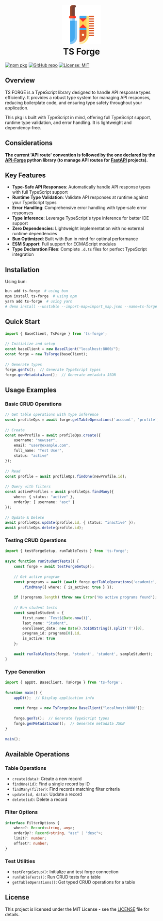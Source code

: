 # <div align="center"><img src="./resources/img/knife-sheath.png" alt="TS Forge Icon" width="128" height="128"><div align="center">TS Forge</div></div>

[![npm pkg](https://badge.fury.io/js/ts-forge.svg)](https://www.npmjs.com/package/ts-forge)
[![GitHub repo](https://img.shields.io/badge/GitHub-ts--forge-blue)](https://github.com/Yrrrrrf/ts-forge)
[![License: MIT](https://img.shields.io/badge/License-MIT-yellow.svg)](https://choosealicense.com/licenses/mit/)

## Overview

TS FORGE is a TypeScript library designed to handle API response types efficiently. It provides a robust type system for managing API responses, reducing boilerplate code, and ensuring type safety throughout your application.

This pkg is built with TypeScript in mind, offering full TypeScript support, runtime type validation, and error handling. It is lightweight and dependency-free.

## Considerations

**The current 'API route' convention is followed by the one declared by the [API-Forge](https://pypi.org/project/api-forge/) python library (to manage API routes for [FastAPI](https://fastapi.tiangolo.com/) projects).**

## Key Features

- **Type-Safe API Responses**: Automatically handle API response types with full TypeScript support
- **Runtime Type Validation**: Validate API responses at runtime against your TypeScript types
- **Error Handling**: Comprehensive error handling with type-safe error responses
- **Type Inference**: Leverage TypeScript's type inference for better IDE support
- **Zero Dependencies**: Lightweight implementation with no external runtime dependencies
- **Bun Optimized**: Built with Bun in mind for optimal performance
- **ESM Support**: Full support for ECMAScript modules
- **Type Declaration Files**: Complete `.d.ts` files for perfect TypeScript integration

## Installation

Using bun:
```bash
bun add ts-forge  # using bun
npm install ts-forge  # using npm
yarn add ts-forge  # using yarn
# deno install --unstable --import-map=import_map.json --name=ts-forge https://deno.land/x/ts-forge/mod.ts  # using deno
```

## Quick Start

```typescript
import { BaseClient, TsForge } from 'ts-forge';

// Initialize and setup
const baseClient = new BaseClient("localhost:8000/");
const forge = new TsForge(baseClient);

// Generate types
forge.genTs();  // Generate TypeScript types
forge.genMetadataJson();  // Generate metadata JSON
```

## Usage Examples

### Basic CRUD Operations

```typescript
// Get table operations with type inference
const profileOps = await forge.getTableOperations('account', 'profile');

// Create
const newProfile = await profileOps.create({
    username: "newuser",
    email: "user@example.com",
    full_name: "Test User",
    status: "active"
});

// Read
const profile = await profileOps.findOne(newProfile.id);

// Query with filters
const activeProfiles = await profileOps.findMany({ 
    where: { status: "active" },
    orderBy: { username: "asc" }
});

// Update & Delete
await profileOps.update(profile.id, { status: "inactive" });
await profileOps.delete(profile.id);
```

### Testing CRUD Operations

```typescript
import { testForgeSetup, runTableTests } from 'ts-forge';

async function runStudentTests() {
    const forge = await testForgeSetup();

    // Get active program
    const programs = await (await forge.getTableOperations('academic', 'program'))
        .findMany({ where: { is_active: true } });

    if (!programs.length) throw new Error('No active programs found');

    // Run student tests
    const sampleStudent = {
        first_name: `Test${Date.now()}`,
        last_name: "Student",
        enrollment_date: new Date().toISOString().split('T')[0],
        program_id: programs[0].id,
        is_active: true
    };

    await runTableTests(forge, 'student', 'student', sampleStudent);
}
```

### Type Generation

```typescript
import { appDt, BaseClient, TsForge } from 'ts-forge';

function main() {
    appDt();  // Display application info
    
    const forge = new TsForge(new BaseClient("localhost:8000"));
    
    forge.genTs();  // Generate TypeScript types
    forge.genMetadataJson();  // Generate metadata JSON
}

main();
```

## Available Operations

### Table Operations
- `create(data)`: Create a new record
- `findOne(id)`: Find a single record by ID
- `findMany(filter)`: Find records matching filter criteria
- `update(id, data)`: Update a record
- `delete(id)`: Delete a record

### Filter Options
```typescript
interface FilterOptions {
    where?: Record<string, any>;
    orderBy?: Record<string, "asc" | "desc">;
    limit?: number;
    offset?: number;
}
```

### Test Utilities
- `testForgeSetup()`: Initialize and test forge connection
- `runTableTests()`: Run CRUD tests for a table
- `getTableOperations()`: Get typed CRUD operations for a table

## License

This project is licensed under the MIT License - see the [LICENSE](LICENSE) file for details.
